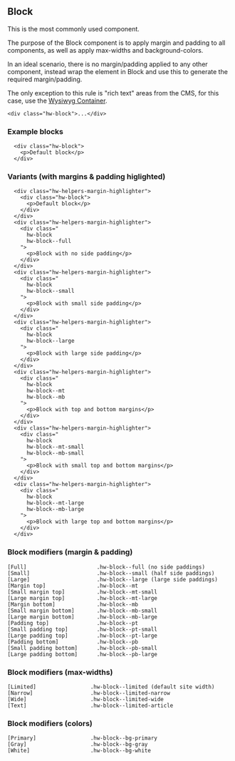## Block

This is the most commonly used component.

The purpose of the Block component is to apply margin and padding to all components, as well as apply max-widths and background-colors.

In an ideal scenario, there is no margin/padding applied to any other component, instead wrap the element in Block and use this to generate the required margin/padding.

The only exception to this rule is "rich text" areas from the CMS, for this case, use the [Wysiwyg Container](/Wysiwyg).

```code
<div class="hw-block">...</div>
```

### Example blocks

```html|span-4,plain,light
  <div class="hw-block">
    <p>Default block</p>
  </div>
```

### Variants (with margins & padding higlighted)

```html|span-4,plain,light
  <div class="hw-helpers-margin-highlighter">
    <div class="hw-block">
      <p>Default block</p>
    </div>
  </div>
  <div class="hw-helpers-margin-highlighter">
    <div class="
      hw-block 
      hw-block--full
    ">
      <p>Block with no side padding</p>
    </div>
  </div>
  <div class="hw-helpers-margin-highlighter">
    <div class="
      hw-block 
      hw-block--small
    ">
      <p>Block with small side padding</p>
    </div>
  </div>
  <div class="hw-helpers-margin-highlighter">
    <div class="
      hw-block 
      hw-block--large
    ">
      <p>Block with large side padding</p>
    </div>
  </div>
  <div class="hw-helpers-margin-highlighter">
    <div class="
      hw-block 
      hw-block--mt 
      hw-block--mb
    ">
      <p>Block with top and bottom margins</p>
    </div>
  </div>
  <div class="hw-helpers-margin-highlighter">
    <div class="
      hw-block 
      hw-block--mt-small 
      hw-block--mb-small
    ">
      <p>Block with small top and bottom margins</p>
    </div>
  </div>
  <div class="hw-helpers-margin-highlighter">
    <div class="
      hw-block 
      hw-block--mt-large 
      hw-block--mb-large
    ">
      <p>Block with large top and bottom margins</p>
    </div>
  </div>
```

### Block modifiers (margin & padding)
```code
[Full]                      .hw-block--full (no side paddings)
[Small]                     .hw-block--small (half side paddings)
[Large]                     .hw-block--large (large side paddings)
[Margin top]                .hw-block--mt
[Small margin top]          .hw-block--mt-small
[Large margin top]          .hw-block--mt-large
[Margin bottom]             .hw-block--mb
[Small margin bottom]       .hw-block--mb-small
[Large margin bottom]       .hw-block--mb-large
[Padding top]               .hw-block--pt
[Small padding top]         .hw-block--pt-small
[Large padding top]         .hw-block--pt-large
[Padding bottom]            .hw-block--pb
[Small padding bottom]      .hw-block--pb-small
[Large padding bottom]      .hw-block--pb-large
```

### Block modifiers (max-widths)
```code
[Limited]                 .hw-block--limited (default site width)
[Narrow]                  .hw-block--limited-narrow
[Wide]                    .hw-block--limited-wide
[Text]                    .hw-block--limited-article
```

### Block modifiers (colors)
```code
[Primary]                 .hw-block--bg-primary
[Gray]                    .hw-block--bg-gray
[White]                   .hw-block--bg-white
```
